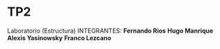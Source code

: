 # TP2
Laboratorio (Estructura)
INTEGRANTES:
**Fernando Rios**
**Hugo Manrique**
**Alexis Yasinowsky**
**Franco Lezcano**
